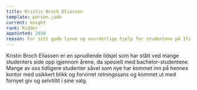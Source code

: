 ```yaml
---
title: Kristin Broch Eliassen
template: person.jade
current: knight
rank: Ridder
appointed: 2016
reason: For sitt gode lynne og uvurderlige hjelp for studentene på Ifi tildeles Kristin Broch Eliassen tittelen Ridder av Hennes Majestet Keiserpingvinen den Fornemmes orden.
---
```


Kristin Broch Eliassen er en sprudlende ildsjel som har stått ved mange studenters side opp igjennom årene, da spesielt med bachelor-studentene. Mange av oss tidligere studenter såvel som nye har kommet inn på hennes kontor med usikkert blikk og forvirret retningssans og kommet ut med fornyet giv og selvtillit i sine valg.